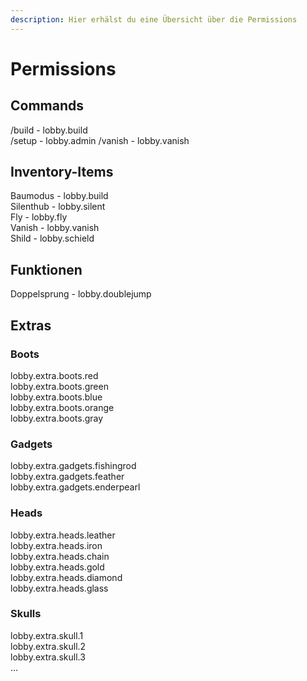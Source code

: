 ```yaml
---
description: Hier erhälst du eine Übersicht über die Permissions
---
```


# Permissions

## Commands

/build - lobby.build  
/setup - lobby.admin
/vanish - lobby.vanish

## Inventory-Items

Baumodus - lobby.build  
Silenthub - lobby.silent  
Fly - lobby.fly  
Vanish - lobby.vanish  
Shild - lobby.schield

## Funktionen

Doppelsprung - lobby.doublejump

## Extras

### Boots

lobby.extra.boots.red  
lobby.extra.boots.green  
lobby.extra.boots.blue  
lobby.extra.boots.orange  
lobby.extra.boots.gray

### Gadgets 

lobby.extra.gadgets.fishingrod  
lobby.extra.gadgets.feather  
lobby.extra.gadgets.enderpearl

### Heads

lobby.extra.heads.leather   
lobby.extra.heads.iron   
lobby.extra.heads.chain   
lobby.extra.heads.gold   
lobby.extra.heads.diamond   
lobby.extra.heads.glass

### Skulls

lobby.extra.skull.1  
lobby.extra.skull.2  
lobby.extra.skull.3  
...



